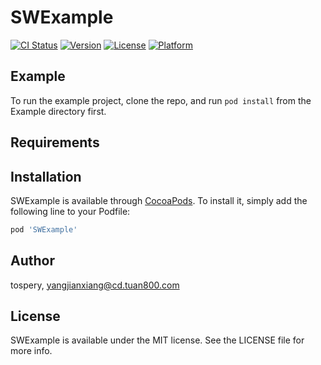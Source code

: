 # SWExample

[![CI Status](https://img.shields.io/travis/tospery/SWExample.svg?style=flat)](https://travis-ci.org/tospery/SWExample)
[![Version](https://img.shields.io/cocoapods/v/SWExample.svg?style=flat)](https://cocoapods.org/pods/SWExample)
[![License](https://img.shields.io/cocoapods/l/SWExample.svg?style=flat)](https://cocoapods.org/pods/SWExample)
[![Platform](https://img.shields.io/cocoapods/p/SWExample.svg?style=flat)](https://cocoapods.org/pods/SWExample)

## Example

To run the example project, clone the repo, and run `pod install` from the Example directory first.

## Requirements

## Installation

SWExample is available through [CocoaPods](https://cocoapods.org). To install
it, simply add the following line to your Podfile:

```ruby
pod 'SWExample'
```

## Author

tospery, yangjianxiang@cd.tuan800.com

## License

SWExample is available under the MIT license. See the LICENSE file for more info.
